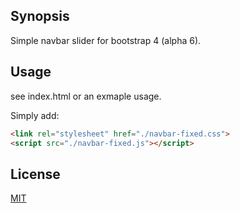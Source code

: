 ## Synopsis
Simple navbar slider for bootstrap 4 (alpha 6).

## Usage
see index.html or an exmaple usage.

Simply add:
```html
<link rel="stylesheet" href="./navbar-fixed.css">
<script src="./navbar-fixed.js"></script>
```

## License
[MIT](http://www.opensource.org/licenses/mit-license.php)
